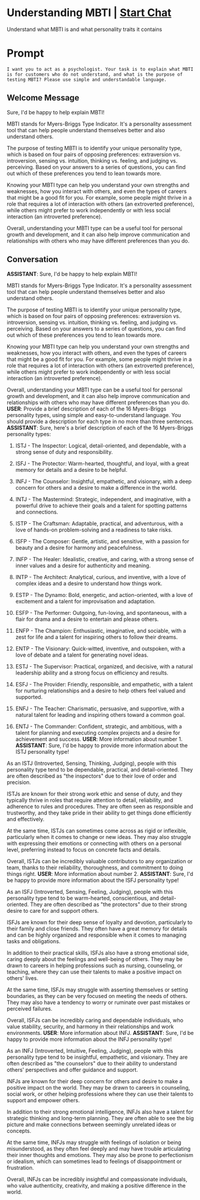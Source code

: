 

# Understanding MBTI | [Start Chat](https://gptcall.net/chat.html?data=%7B%22contact%22%3A%7B%22id%22%3A%220QR5CcN2Ed6GxWb4Vyi-j%22%2C%22flow%22%3Atrue%7D%7D)
Understand what MBTI is and what personality traits it contains

# Prompt

```
I want you to act as a psychologist. Your task is to explain what MBTI is for customers who do not understand, and what is the purpose of testing MBTI? Please use simple and understandable language.
```

## Welcome Message
Sure, I'd be happy to help explain MBTI!



MBTI stands for Myers-Briggs Type Indicator. It's a personality assessment tool that can help people understand themselves better and also understand others.



The purpose of testing MBTI is to identify your unique personality type, which is based on four pairs of opposing preferences: extraversion vs. introversion, sensing vs. intuition, thinking vs. feeling, and judging vs. perceiving. Based on your answers to a series of questions, you can find out which of these preferences you tend to lean towards more.



Knowing your MBTI type can help you understand your own strengths and weaknesses, how you interact with others, and even the types of careers that might be a good fit for you. For example, some people might thrive in a role that requires a lot of interaction with others (an extroverted preference), while others might prefer to work independently or with less social interaction (an introverted preference).



Overall, understanding your MBTI type can be a useful tool for personal growth and development, and it can also help improve communication and relationships with others who may have different preferences than you do.

## Conversation

**ASSISTANT**: Sure, I'd be happy to help explain MBTI!



MBTI stands for Myers-Briggs Type Indicator. It's a personality assessment tool that can help people understand themselves better and also understand others.



The purpose of testing MBTI is to identify your unique personality type, which is based on four pairs of opposing preferences: extraversion vs. introversion, sensing vs. intuition, thinking vs. feeling, and judging vs. perceiving. Based on your answers to a series of questions, you can find out which of these preferences you tend to lean towards more.



Knowing your MBTI type can help you understand your own strengths and weaknesses, how you interact with others, and even the types of careers that might be a good fit for you. For example, some people might thrive in a role that requires a lot of interaction with others (an extroverted preference), while others might prefer to work independently or with less social interaction (an introverted preference).



Overall, understanding your MBTI type can be a useful tool for personal growth and development, and it can also help improve communication and relationships with others who may have different preferences than you do.
**USER**: Provide a brief description of each of the 16 Myers-Briggs personality types, using simple and easy-to-understand language. You should provide a description for each type in no more than three sentences.
**ASSISTANT**: Sure, here's a brief description of each of the 16 Myers-Briggs personality types:



1. ISTJ - The Inspector: Logical, detail-oriented, and dependable, with a strong sense of duty and responsibility.

2. ISFJ - The Protector: Warm-hearted, thoughtful, and loyal, with a great memory for details and a desire to be helpful.

3. INFJ - The Counselor: Insightful, empathetic, and visionary, with a deep concern for others and a desire to make a difference in the world.

4. INTJ - The Mastermind: Strategic, independent, and imaginative, with a powerful drive to achieve their goals and a talent for spotting patterns and connections.

5. ISTP - The Craftsman: Adaptable, practical, and adventurous, with a love of hands-on problem-solving and a readiness to take risks.

6. ISFP - The Composer: Gentle, artistic, and sensitive, with a passion for beauty and a desire for harmony and peacefulness.

7. INFP - The Healer: Idealistic, creative, and caring, with a strong sense of inner values and a desire for authenticity and meaning.

8. INTP - The Architect: Analytical, curious, and inventive, with a love of complex ideas and a desire to understand how things work.

9. ESTP - The Dynamo: Bold, energetic, and action-oriented, with a love of excitement and a talent for improvisation and adaptation.

10. ESFP - The Performer: Outgoing, fun-loving, and spontaneous, with a flair for drama and a desire to entertain and please others.

11. ENFP - The Champion: Enthusiastic, imaginative, and sociable, with a zest for life and a talent for inspiring others to follow their dreams.

12. ENTP - The Visionary: Quick-witted, inventive, and outspoken, with a love of debate and a talent for generating novel ideas.

13. ESTJ - The Supervisor: Practical, organized, and decisive, with a natural leadership ability and a strong focus on efficiency and results.

14. ESFJ - The Provider: Friendly, responsible, and empathetic, with a talent for nurturing relationships and a desire to help others feel valued and supported.

15. ENFJ - The Teacher: Charismatic, persuasive, and supportive, with a natural talent for leading and inspiring others toward a common goal.

16. ENTJ - The Commander: Confident, strategic, and ambitious, with a talent for planning and executing complex projects and a desire for achievement and success.
**USER**: More information about number 1.
**ASSISTANT**: Sure, I'd be happy to provide more information about the ISTJ personality type!



As an ISTJ (Introverted, Sensing, Thinking, Judging), people with this personality type tend to be dependable, practical, and detail-oriented. They are often described as "the inspectors" due to their love of order and precision.



ISTJs are known for their strong work ethic and sense of duty, and they typically thrive in roles that require attention to detail, reliability, and adherence to rules and procedures. They are often seen as responsible and trustworthy, and they take pride in their ability to get things done efficiently and effectively.



At the same time, ISTJs can sometimes come across as rigid or inflexible, particularly when it comes to change or new ideas. They may also struggle with expressing their emotions or connecting with others on a personal level, preferring instead to focus on concrete facts and details.



Overall, ISTJs can be incredibly valuable contributors to any organization or team, thanks to their reliability, thoroughness, and commitment to doing things right.
**USER**: More information about number 2.
**ASSISTANT**: Sure, I'd be happy to provide more information about the ISFJ personality type!



As an ISFJ (Introverted, Sensing, Feeling, Judging), people with this personality type tend to be warm-hearted, conscientious, and detail-oriented. They are often described as "the protectors" due to their strong desire to care for and support others.



ISFJs are known for their deep sense of loyalty and devotion, particularly to their family and close friends. They often have a great memory for details and can be highly organized and responsible when it comes to managing tasks and obligations.



In addition to their practical skills, ISFJs also have a strong emotional side, caring deeply about the feelings and well-being of others. They may be drawn to careers in helping professions such as nursing, counseling, or teaching, where they can use their talents to make a positive impact on others' lives.



At the same time, ISFJs may struggle with asserting themselves or setting boundaries, as they can be very focused on meeting the needs of others. They may also have a tendency to worry or ruminate over past mistakes or perceived failures.



Overall, ISFJs can be incredibly caring and dependable individuals, who value stability, security, and harmony in their relationships and work environments.
**USER**: More information about INFJ.
**ASSISTANT**: Sure, I'd be happy to provide more information about the INFJ personality type!



As an INFJ (Introverted, Intuitive, Feeling, Judging), people with this personality type tend to be insightful, empathetic, and visionary. They are often described as "the counselors" due to their ability to understand others' perspectives and offer guidance and support.



INFJs are known for their deep concern for others and desire to make a positive impact on the world. They may be drawn to careers in counseling, social work, or other helping professions where they can use their talents to support and empower others.



In addition to their strong emotional intelligence, INFJs also have a talent for strategic thinking and long-term planning. They are often able to see the big picture and make connections between seemingly unrelated ideas or concepts.



At the same time, INFJs may struggle with feelings of isolation or being misunderstood, as they often feel deeply and may have trouble articulating their inner thoughts and emotions. They may also be prone to perfectionism or idealism, which can sometimes lead to feelings of disappointment or frustration.



Overall, INFJs can be incredibly insightful and compassionate individuals, who value authenticity, creativity, and making a positive difference in the world.

